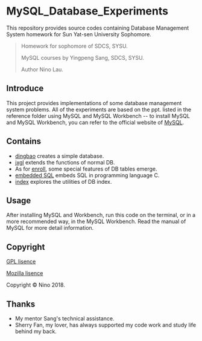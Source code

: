 # MySQL_Database_Experiments

This repository provides source codes containing Database Management System homework for Sun Yat-sen University Sophomore.

> Homework for sophomore of SDCS, SYSU. 
>
> MySQL courses by Yingpeng Sang, SDCS, SYSU. 
>
> Author Nino Lau.

## Introduce

This project provides implementations of some database management system problems. All of the experiments are based on the ppt. listed in the reference folder using MySQL and MySQL Workbench -- to install MySQL and MySQL Workbench, you can refer to the official website of [MySQL](https://www.mysql.com). 

## Contains

* [dingbao](https://github.com/LovelyBuggies/MySQL_Database_Experiments/tree/master/homework/ex1-dingbao) creates a simple database.
* [jxgl](https://github.com/LovelyBuggies/MySQL_Database_Experiments/tree/master/homework/ex2-jxgl) extends the functions of normal DB. 
* As for [enroll](https://github.com/LovelyBuggies/MySQL_Database_Experiments/tree/master/homework/ex3-enroll), some special features of DB tables emerge. 
* [embedded SQL](https://github.com/LovelyBuggies/MySQL_Database_Experiments/tree/master/homework/ex4-embeddedSQL) embeds SQL in programming language C. 
* [index](https://github.com/LovelyBuggies/MySQL_Database_Experiments/tree/master/homework/ex5-index) explores the utilities of DB index.

## Usage 

After installing MySQL and Workbench, run this code on the terminal, or in a more recommended way, in the MySQL Workbench. Read the manual of MySQL for more detail information.

## Copyright

[GPL lisence](http://www.gnu.org/licenses/gpl.html)

[Mozilla lisence](https://www.mozilla.org/en-US/MPL/)

Copyright © Nino 2018.

## Thanks

* My mentor Sang's technical assistance.
* Sherry Fan, my lover, has always supported my code work and study life behind my back.





